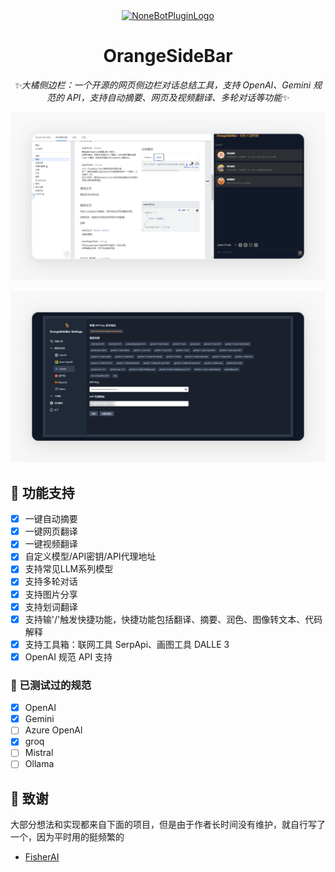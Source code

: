 <div align="center">
<a href="https://v2.nonebot.dev/store"><img src="https://s2.loli.net/2025/01/05/XYGifeDpurHO7mV.png" width="180" height="180" alt="NoneBotPluginLogo"></a>

# OrangeSideBar

_✨大橘侧边栏：一个开源的网页侧边栏对话总结工具，支持 OpenAI、Gemini 规范的 API，支持自动摘要、网页及视频翻译、多轮对话等功能✨_

</div>

![](./public/sidebar.png)

![](./public/settings.png)

## 🚀 功能支持
- [x] 一键自动摘要
- [x] 一键网页翻译
- [x] 一键视频翻译
- [x] 自定义模型/API密钥/API代理地址
- [x] 支持常见LLM系列模型
- [x] 支持多轮对话
- [x] 支持图片分享
- [x] 支持划词翻译
- [x] 支持输'/'触发快捷功能，快捷功能包括翻译、摘要、润色、图像转文本、代码解释
- [x] 支持工具箱：联网工具 SerpApi、画图工具 DALLE 3
- [x] OpenAI 规范 API 支持

### 🧪 已测试过的规范

- [x] OpenAI
- [x] Gemini
- [ ] Azure OpenAl
- [x] groq
- [ ] Mistral
- [ ] Ollama

## 🌼 致谢

大部分想法和实现都来自下面的项目，但是由于作者长时间没有维护，就自行写了一个，因为平时用的挺频繁的

- [FisherAI](https://github.com/fisherdaddy/FisherAI)
